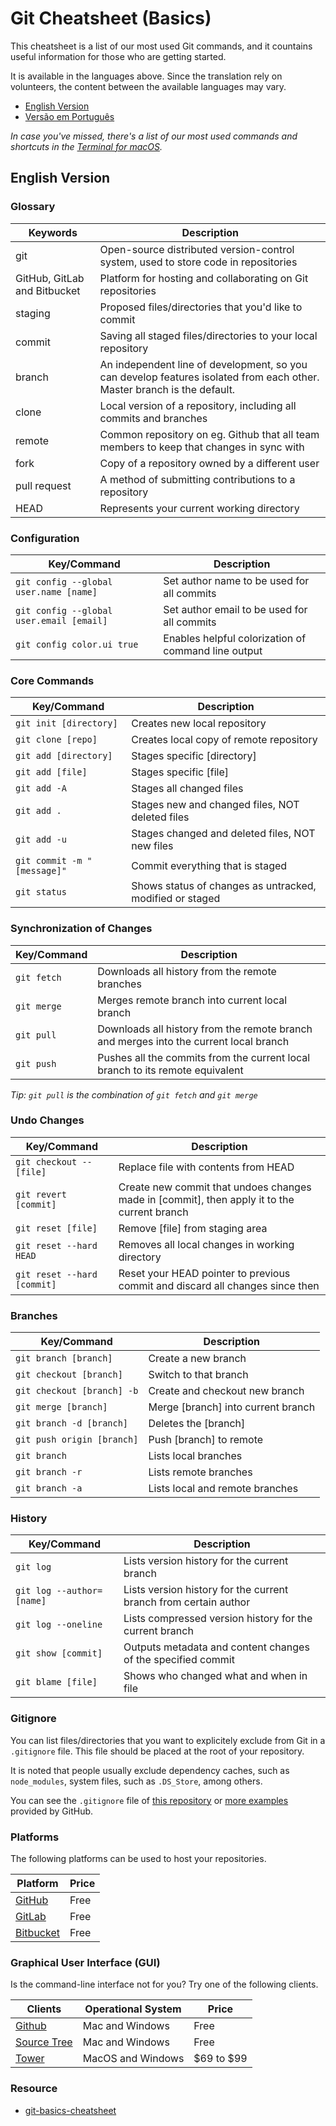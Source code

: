 # Git Cheatsheet (Basics)

This cheatsheet is a list of our most used Git commands, and it countains useful information for those who are getting started.

It is available in the languages above. Since the translation rely on volunteers, the content between the available languages may vary.

- [English Version](#english-version)
- [Versão em Português](https://github.com/0nn0/git-basics-cheatsheet/tree/master/Português)

_In case you've missed, there's a list of our most used commands and shortcuts in the [Terminal for macOS](https://github.com/0nn0/terminal-mac-cheatsheet)._

## English Version

### Glossary

| Keywords                     | Description                                                                                                             |
| ---------------------------- | ----------------------------------------------------------------------------------------------------------------------- |
| git                          | Open-source distributed version-control system, used to store code in repositories                                      |
| GitHub, GitLab and Bitbucket | Platform for hosting and collaborating on Git repositories                                                              |
| staging                      | Proposed files/directories that you'd like to commit                                                                    |
| commit                       | Saving all staged files/directories to your local repository                                                            |
| branch                       | An independent line of development, so you can develop features isolated from each other. Master branch is the default. |
| clone                        | Local version of a repository, including all commits and branches                                                       |
| remote                       | Common repository on eg. Github that all team members to keep that changes in sync with                                 |
| fork                         | Copy of a repository owned by a different user                                                                          |
| pull request                 | A method of submitting contributions to a repository                                                                    |
| HEAD                         | Represents your current working directory                                                                               |

### Configuration

| Key/Command                              | Description                                         |
| ---------------------------------------- | --------------------------------------------------- |
| `git config --global user.name [name]`   | Set author name to be used for all commits          |
| `git config --global user.email [email]` | Set author email to be used for all commits         |
| `git config color.ui true`               | Enables helpful colorization of command line output |

### Core Commands

| Key/Command                 | Description                                              |
| --------------------------- | -------------------------------------------------------- |
| `git init [directory]`      | Creates new local repository                             |
| `git clone [repo]`          | Creates local copy of remote repository                  |
| `git add [directory]`       | Stages specific [directory]                              |
| `git add [file]`            | Stages specific [file]                                   |
| `git add -A`                | Stages all changed files                                 |
| `git add .`                 | Stages new and changed files, NOT deleted files          |
| `git add -u`                | Stages changed and deleted files, NOT new files          |
| `git commit -m "[message]"` | Commit everything that is staged                         |
| `git status`                | Shows status of changes as untracked, modified or staged |

### Synchronization of Changes

| Key/Command   | Description                                                                           |
| ------------- | ------------------------------------------------------------------------------------- |
| `git fetch`   | Downloads all history from the remote branches                                        |
| `git merge`   | Merges remote branch into current local branch                                        |
| `git pull`    | Downloads all history from the remote branch and merges into the current local branch |
| `git push`    | Pushes all the commits from the current local branch to its remote equivalent         |

*Tip: `git pull` is the combination of `git fetch` and `git merge`*

### Undo Changes

| Key/Command                 | Description                                                                                 |
| --------------------------- | ------------------------------------------------------------------------------------------- |
| `git checkout -- [file]`    | Replace file with contents from HEAD                                                        |
| `git revert [commit]`       | Create new commit that undoes changes made in [commit], then apply it to the current branch |
| `git reset [file]`          | Remove [file] from staging area                                                             |
| `git reset --hard HEAD`     | Removes all local changes in working directory                                              |
| `git reset --hard [commit]` | Reset your HEAD pointer to previous commit and discard all changes since then               |

### Branches

| Key/Command                | Description                        |
| -------------------------- | ---------------------------------- |
| `git branch [branch]`      | Create a new branch                |
| `git checkout [branch]`    | Switch to that branch              |
| `git checkout [branch] -b` | Create and checkout new branch     |
| `git merge [branch]`       | Merge [branch] into current branch |
| `git branch -d [branch]`   | Deletes the [branch]               |
| `git push origin [branch]` | Push [branch] to remote            |
| `git branch`               | Lists local branches               |
| `git branch -r`            | Lists remote branches              |
| `git branch -a`            | Lists local and remote branches    |

### History

| Key/Command                | Description                                                      |
| -------------------------- | ---------------------------------------------------------------- |
| `git log`                  | Lists version history for the current branch                     |
| `git log --author=[name]`  | Lists version history for the current branch from certain author |
| `git log --oneline`        | Lists compressed version history for the current branch          |
| `git show [commit]`        | Outputs metadata and content changes of the specified commit     |
| `git blame [file]`         | Shows who changed what and when in file                          |

### Gitignore

You can list files/directories that you want to explicitely exclude from Git in a `.gitignore` file. This file should be placed at the root of your repository.

It is noted that people usually exclude dependency caches, such as `node_modules`, system files, such as `.DS_Store`, among others.

You can see the `.gitignore` file of [this repository](https://github.com/0nn0/git-basics-cheatsheet/blob/master/.gitignore) or [more examples](https://github.com/github/gitignore) provided by GitHub.

### Platforms

The following platforms can be used to host your repositories.

| Platform                           | Price |
| ---------------------------------- | ----- |
| [GitHub](https://github.com)       | Free  |
| [GitLab](https://gitlab.com)       | Free  |
| [Bitbucket](https://bitbucket.org) | Free  |

### Graphical User Interface (GUI)

Is the command-line interface not for you? Try one of the following clients.

| Clients                                      | Operational System | Price      |
| -------------------------------------------- | ------------------ | ---------- |
| [Github](https://desktop.github.com)         | Mac and Windows    | Free       |
| [Source Tree](https://www.sourcetreeapp.com) | Mac and Windows    | Free       |
| [Tower](https://www.git-tower.com)           | MacOS and Windows  | $69 to $99 |

### Resource
-   [git-basics-cheatsheet](https://github.com/0nn0/git-basics-cheatsheet/blob/master/README.markdown#english-version)